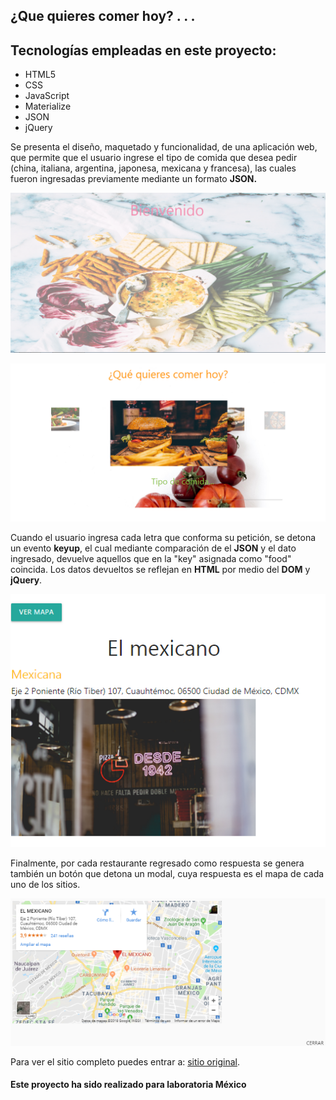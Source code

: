 ## ¿Que quieres comer hoy? . . .<h2>

## Tecnologías empleadas en este proyecto:
* HTML5
* CSS
* JavaScript
* Materialize
* JSON
* jQuery


Se presenta el diseño, maquetado y funcionalidad, de una aplicación web, que permite que el usuario ingrese el tipo de comida que desea pedir (china, italiana, argentina, japonesa, mexicana y francesa), las cuales fueron ingresadas previamente mediante un formato **JSON.**

![ Vista1](assets/images/vista1.png)


![ Vista1](assets/images/vista2.png)

Cuando el usuario ingresa cada letra que conforma su petición, se detona un evento **keyup**, el cual mediante comparación de el **JSON** y el dato ingresado, devuelve aquellos que en la "key" asignada como  "food" coincida. Los datos devueltos se reflejan en **HTML** por medio del **DOM** y  **jQuery**.

![ Restaurante](assets/images/restaurantea.png)

Finalmente, por cada restaurante regresado como respuesta se genera también un botón que detona un modal, cuya respuesta es el mapa de cada uno de los sitios.

![ Modal](assets/images/modala.png)



Para ver el sitio completo puedes entrar a: [sitio original](https://indezende.github.io/restaurantFilter/index.html).
#### Este proyecto ha sido realizado para laboratoria México
